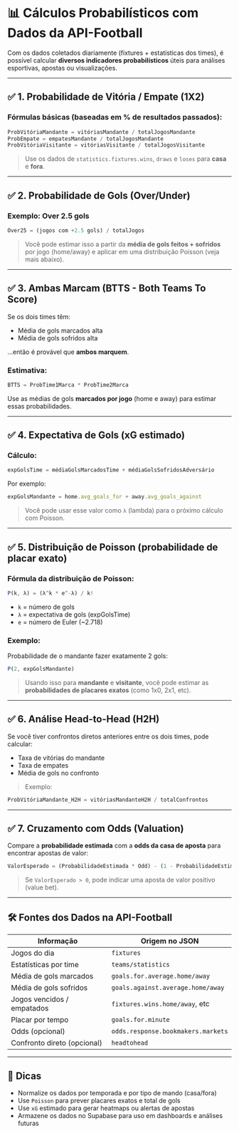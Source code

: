 # 📊 Cálculos Probabilísticos com Dados da API-Football

Com os dados coletados diariamente (fixtures + estatísticas dos times), é possível calcular **diversos indicadores probabilísticos** úteis para análises esportivas, apostas ou visualizações.

---

## ✅ 1. Probabilidade de Vitória / Empate (1X2)

### Fórmulas básicas (baseadas em % de resultados passados):

```ts
ProbVitóriaMandante = vitóriasMandante / totalJogosMandante
ProbEmpate = empatesMandante / totalJogosMandante
ProbVitóriaVisitante = vitóriasVisitante / totalJogosVisitante
```

> Use os dados de `statistics.fixtures.wins`, `draws` e `loses` para **casa** e **fora**.

---

## ✅ 2. Probabilidade de Gols (Over/Under)

### Exemplo: Over 2.5 gols
```ts
Over25 = (jogos com +2.5 gols) / totalJogos
```

> Você pode estimar isso a partir da **média de gols feitos + sofridos** por jogo (home/away) e aplicar em uma distribuição Poisson (veja mais abaixo).

---

## ✅ 3. Ambas Marcam (BTTS - Both Teams To Score)

Se os dois times têm:
- Média de gols marcados alta
- Média de gols sofridos alta

...então é provável que **ambos marquem**.

### Estimativa:
```ts
BTTS = ProbTime1Marca * ProbTime2Marca
```

Use as médias de gols **marcados por jogo** (home e away) para estimar essas probabilidades.

---

## ✅ 4. Expectativa de Gols (xG estimado)

### Cálculo:
```ts
expGolsTime = médiaGolsMarcadosTime + médiaGolsSofridosAdversário
```

Por exemplo:
```ts
expGolsMandante = home.avg_goals_for + away.avg_goals_against
```

> Você pode usar esse valor como `λ` (lambda) para o próximo cálculo com Poisson.

---

## ✅ 5. Distribuição de Poisson (probabilidade de placar exato)

### Fórmula da distribuição de Poisson:
```ts
P(k, λ) = (λ^k * e^-λ) / k!
```

- `k` = número de gols
- `λ` = expectativa de gols (expGolsTime)
- `e` = número de Euler (~2.718)

### Exemplo:
Probabilidade de o mandante fazer exatamente 2 gols:
```ts
P(2, expGolsMandante)
```

> Usando isso para **mandante** e **visitante**, você pode estimar as **probabilidades de placares exatos** (como 1x0, 2x1, etc).

---

## ✅ 6. Análise Head-to-Head (H2H)

Se você tiver confrontos diretos anteriores entre os dois times, pode calcular:
- Taxa de vitórias do mandante
- Taxa de empates
- Média de gols no confronto

> Exemplo:
```ts
ProbVitóriaMandante_H2H = vitóriasMandanteH2H / totalConfrontos
```

---

## ✅ 7. Cruzamento com Odds (Valuation)

Compare a **probabilidade estimada** com a **odds da casa de aposta** para encontrar apostas de valor:

```ts
ValorEsperado = (ProbabilidadeEstimada * Odd) - (1 - ProbabilidadeEstimada)
```

> Se `ValorEsperado > 0`, pode indicar uma aposta de valor positivo (value bet).

---

## 🛠️ Fontes dos Dados na API-Football

| Informação                     | Origem no JSON                          |
|--------------------------------|------------------------------------------|
| Jogos do dia                   | `fixtures`                              |
| Estatísticas por time          | `teams/statistics`                      |
| Média de gols marcados         | `goals.for.average.home/away`          |
| Média de gols sofridos         | `goals.against.average.home/away`      |
| Jogos vencidos / empatados     | `fixtures.wins.home/away`, etc         |
| Placar por tempo               | `goals.for.minute`                     |
| Odds (opcional)                | `odds.response.bookmakers.markets`     |
| Confronto direto (opcional)    | `headtohead`                            |

---

## 🧠 Dicas

- Normalize os dados por temporada e por tipo de mando (casa/fora)
- Use `Poisson` para prever placares exatos e total de gols
- Use `xG` estimado para gerar heatmaps ou alertas de apostas
- Armazene os dados no Supabase para uso em dashboards e análises futuras
